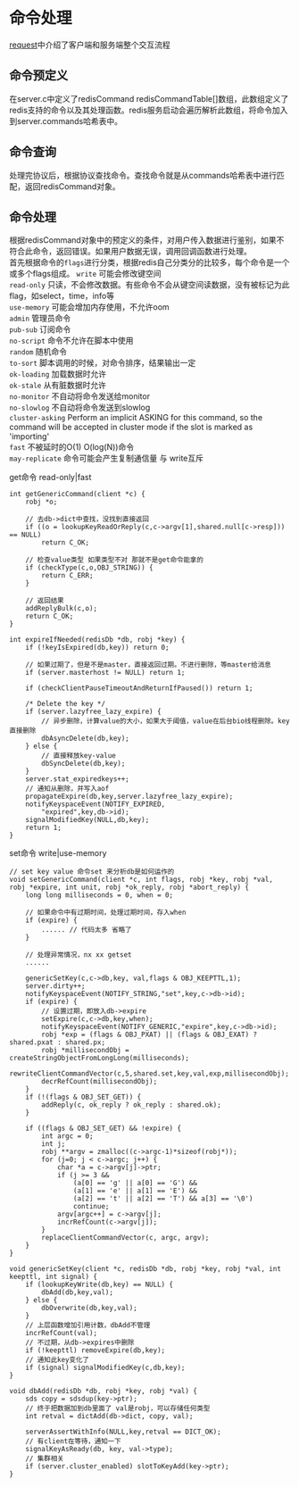 # 命令处理
[request](../net/request.md)中介绍了客户端和服务端整个交互流程  
## 命令预定义
在server.c中定义了redisCommand redisCommandTable[]数组，此数组定义了redis支持的命令以及其处理函数。redis服务启动会遍历解析此数组，将命令加入到server.commands哈希表中。  
## 命令查询
处理完协议后，根据协议查找命令。查找命令就是从commands哈希表中进行匹配，返回redisCommand对象。  
## 命令处理
根据redisCommand对象中的预定义的条件，对用户传入数据进行鉴别，如果不符合此命令，返回错误。如果用户数据无误，调用回调函数进行处理。  
首先根据命令的`flags`进行分类，根据redis自己分类分的比较多，每个命令是一个或多个flags组成。
`write` 可能会修改键空间  
`read-only` 只读，不会修改数据。有些命令不会从键空间读数据，没有被标记为此flag，如select，time，info等  
`use-memory` 可能会增加内存使用，不允许oom  
`admin` 管理员命令  
`pub-sub` 订阅命令  
`no-script` 命令不允许在脚本中使用  
`random` 随机命令  
`to-sort` 脚本调用的时候，对命令排序，结果输出一定  
`ok-loading` 加载数据时允许  
`ok-stale` 从有脏数据时允许  
`no-monitor` 不自动将命令发送给monitor  
`no-slowlog` 不自动将命令发送到slowlog  
`cluster-asking` Perform an implicit ASKING for this command, so the command will be accepted in cluster mode if the slot is marked as 'importing'  
`fast` 不被延时的O(1) O(log(N))命令  
`may-replicate` 命令可能会产生复制通信量 与 write互斥  

get命令 read-only|fast
```
int getGenericCommand(client *c) {
    robj *o;

    // 去db->dict中查找，没找到直接返回
    if ((o = lookupKeyReadOrReply(c,c->argv[1],shared.null[c->resp])) == NULL)
        return C_OK;

    // 检查value类型 如果类型不对 那就不是get命令能拿的
    if (checkType(c,o,OBJ_STRING)) {
        return C_ERR;
    }

    // 返回结果
    addReplyBulk(c,o);
    return C_OK;
}

int expireIfNeeded(redisDb *db, robj *key) {
    if (!keyIsExpired(db,key)) return 0;

    // 如果过期了，但是不是master，直接返回过期。不进行删除，等master给消息
    if (server.masterhost != NULL) return 1;

    if (checkClientPauseTimeoutAndReturnIfPaused()) return 1;

    /* Delete the key */
    if (server.lazyfree_lazy_expire) {
        // 异步删除，计算value的大小，如果大于阈值，value在后台bio线程删除。key直接删除
        dbAsyncDelete(db,key);
    } else {
        // 直接释放key-value
        dbSyncDelete(db,key);
    }
    server.stat_expiredkeys++;
    // 通知从删除，并写入aof
    propagateExpire(db,key,server.lazyfree_lazy_expire);
    notifyKeyspaceEvent(NOTIFY_EXPIRED,
        "expired",key,db->id);
    signalModifiedKey(NULL,db,key);
    return 1;
}
```
set命令 write|use-memory
```
// set key value 命令set 来分析db是如何运作的
void setGenericCommand(client *c, int flags, robj *key, robj *val, robj *expire, int unit, robj *ok_reply, robj *abort_reply) {
    long long milliseconds = 0, when = 0;

    // 如果命令中有过期时间，处理过期时间，存入when
    if (expire) {
        ...... // 代码太多 省略了
    }

    // 处理异常情况，nx xx getset
    ......

    genericSetKey(c,c->db,key, val,flags & OBJ_KEEPTTL,1);
    server.dirty++;
    notifyKeyspaceEvent(NOTIFY_STRING,"set",key,c->db->id);
    if (expire) {
        // 设置过期，即放入db->expire
        setExpire(c,c->db,key,when);
        notifyKeyspaceEvent(NOTIFY_GENERIC,"expire",key,c->db->id);
        robj *exp = (flags & OBJ_PXAT) || (flags & OBJ_EXAT) ? shared.pxat : shared.px;
        robj *millisecondObj = createStringObjectFromLongLong(milliseconds);
        rewriteClientCommandVector(c,5,shared.set,key,val,exp,millisecondObj);
        decrRefCount(millisecondObj);
    }
    if (!(flags & OBJ_SET_GET)) {
        addReply(c, ok_reply ? ok_reply : shared.ok);
    }

    if ((flags & OBJ_SET_GET) && !expire) {
        int argc = 0;
        int j;
        robj **argv = zmalloc((c->argc-1)*sizeof(robj*));
        for (j=0; j < c->argc; j++) {
            char *a = c->argv[j]->ptr;
            if (j >= 3 &&
                (a[0] == 'g' || a[0] == 'G') &&
                (a[1] == 'e' || a[1] == 'E') &&
                (a[2] == 't' || a[2] == 'T') && a[3] == '\0')
                continue;
            argv[argc++] = c->argv[j];
            incrRefCount(c->argv[j]);
        }
        replaceClientCommandVector(c, argc, argv);
    }
}

void genericSetKey(client *c, redisDb *db, robj *key, robj *val, int keepttl, int signal) {
    if (lookupKeyWrite(db,key) == NULL) {
        dbAdd(db,key,val);
    } else {
        dbOverwrite(db,key,val);
    }
    // 上层函数增加引用计数，dbAdd不管理
    incrRefCount(val);
    // 不过期，从db->expires中删除
    if (!keepttl) removeExpire(db,key);
    // 通知此key变化了
    if (signal) signalModifiedKey(c,db,key);
}

void dbAdd(redisDb *db, robj *key, robj *val) {
    sds copy = sdsdup(key->ptr);
    // 终于把数据加到db里面了 val是robj，可以存储任何类型
    int retval = dictAdd(db->dict, copy, val);

    serverAssertWithInfo(NULL,key,retval == DICT_OK);
    // 有client在等待，通知一下
    signalKeyAsReady(db, key, val->type);
    // 集群相关
    if (server.cluster_enabled) slotToKeyAdd(key->ptr);
}
```
